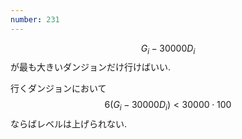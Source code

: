 ```yaml
---
number: 231
---
```

$$ G_i - 30000D_i $$ が最も大きいダンジョンだけ行けばいい.

行くダンジョンにおいて $$ 6(G_i - 30000D_i) \lt 30000 \cdot 100 $$ ならばレベルは上げられない.
